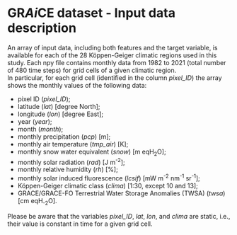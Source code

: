 # GR*Ai*CE dataset - Input data description

An array of input data, including both features and the target variable, is available for each of the 28 Köppen-Geiger climatic regions used in this study. Each npy file contains monthly data from 1982 to 2021 (total number of 480 time steps) for grid cells of a given climatic region.  
In particular, for each grid cell (identified in the column *pixel_ID*) the array shows the monthly values of the following data:

- pixel ID (*pixel_ID*);
- latitude (*lat*) [degree North];
- longitude (*lon*) [degree East];
- year (*year*);
- month (*month*);
- monthly precipitation (*pcp*) [m];
- monthly air temperature (*tmp_air*) [K];
- monthly snow water equivalent (*snow*) [m eqH<sub>2</sub>O];
- monthly solar radiation (*rad*) [J m<sup>-2</sup>];
- monthly relative humidity (*rh*) [%];
- monthly solar induced fluorescence (*lcsif*) [mW m<sup>-2</sup> nm<sup>-1</sup> sr<sup>-1</sup>];
- Köppen-Geiger climatic class (*clima*) [1:30, except 10 and 13];
- GRACE/GRACE-FO Terrestrial Water Storage Anomalies (TWSA) (*twsa*) [cm eqH<sub>-2</sub>O].

Please be aware that the variables *pixel_ID*, *lat*, *lon*, and *clima* are static, i.e., their value is constant in time for a given grid cell.
